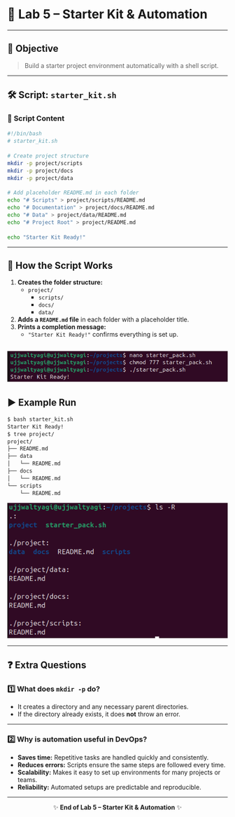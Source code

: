 # 🚀 **Lab 5 – Starter Kit & Automation**

---

## 🎯 **Objective**
> Build a starter project environment automatically with a shell script.

---

## 🛠️ **Script: `starter_kit.sh`**

### 🧩 **Script Content**
```bash
#!/bin/bash
# starter_kit.sh

# Create project structure
mkdir -p project/scripts
mkdir -p project/docs
mkdir -p project/data

# Add placeholder README.md in each folder
echo "# Scripts" > project/scripts/README.md
echo "# Documentation" > project/docs/README.md
echo "# Data" > project/data/README.md
echo "# Project Root" > project/README.md

echo "Starter Kit Ready!"
```

---

## 📝 **How the Script Works**
1. **Creates the folder structure:**  
   - `project/`
     - `scripts/`
     - `docs/`
     - `data/`
2. **Adds a `README.md` file** in each folder with a placeholder title.
3. **Prints a completion message:**  
   - `"Starter Kit Ready!"` confirms everything is set up.

![](../images/2025-09-10-18-27-35.png)
---

## ▶️ **Example Run**

```bash
$ bash starter_kit.sh
Starter Kit Ready!
$ tree project/
project/
├── README.md
├── data
│   └── README.md
├── docs
│   └── README.md
└── scripts
    └── README.md
```

![](../images/2025-09-10-18-24-58.png)

---

## ❓ **Extra Questions**

### 1️⃣ What does `mkdir -p` do?
- It creates a directory and any necessary parent directories.
- If the directory already exists, it does **not** throw an error.

---

### 2️⃣ Why is automation useful in DevOps?
- **Saves time:** Repetitive tasks are handled quickly and consistently.
- **Reduces errors:** Scripts ensure the same steps are followed every time.
- **Scalability:** Makes it easy to set up environments for many projects or teams.
- **Reliability:** Automated setups are predictable and reproducible.

---

<div align="center">

✨ **End of Lab 5 – Starter Kit & Automation** ✨